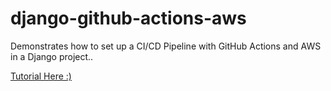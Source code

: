 # django-github-actions-aws
Demonstrates how to set up a CI/CD Pipeline with GitHub Actions and AWS in a Django project..

[Tutorial Here :)](https://www.freecodecamp.org/news/how-to-setup-a-ci-cd-pipeline-with-github-actions-and-aws/)
